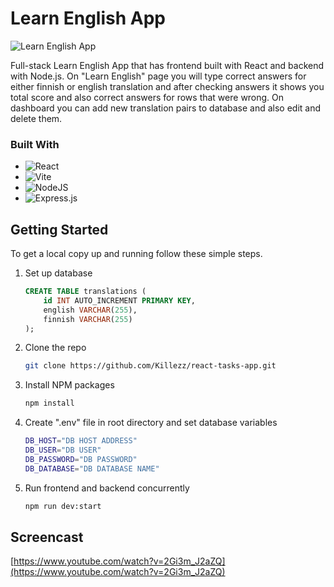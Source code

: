 # Learn English App

![Learn English App](https://i.gyazo.com/534f9e61553dcbb24bef399773675de9.png)

Full-stack Learn English App that has frontend built with React and backend with Node.js. On "Learn English" page you will type correct answers for either finnish or english translation and after checking answers it shows you total score and also correct answers for rows that were wrong. On dashboard you can add new translation pairs to database and also edit and delete them.

### Built With

- ![React](https://img.shields.io/badge/react-%2320232a.svg?style=for-the-badge&logo=react&logoColor=%2361DAFB)
- ![Vite](https://img.shields.io/badge/vite-%23646CFF.svg?style=for-the-badge&logo=vite&logoColor=white)
- ![NodeJS](https://img.shields.io/badge/node.js-6DA55F?style=for-the-badge&logo=node.js&logoColor=white)
- ![Express.js](https://img.shields.io/badge/express.js-%23404d59.svg?style=for-the-badge&logo=express&logoColor=%2361DAFB)

## Getting Started

To get a local copy up and running follow these simple steps.

1. Set up database
   ```sql
   CREATE TABLE translations (
       id INT AUTO_INCREMENT PRIMARY KEY,
       english VARCHAR(255),
       finnish VARCHAR(255)
   );
   ```
2. Clone the repo
   ```sh
   git clone https://github.com/Killezz/react-tasks-app.git
   ```
3. Install NPM packages
   ```sh
   npm install
   ```
4. Create ".env" file in root directory and set database variables
   ```sh
   DB_HOST="DB HOST ADDRESS"
   DB_USER="DB USER"
   DB_PASSWORD="DB PASSWORD"
   DB_DATABASE="DB DATABASE NAME"
   ```
5. Run frontend and backend concurrently
   ```sh
   npm run dev:start
   ```

## Screencast

[https://www.youtube.com/watch?v=2Gi3m_J2aZQ](https://www.youtube.com/watch?v=2Gi3m_J2aZQ)
